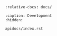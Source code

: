 ```{include} ../README.md
:relative-docs: docs/
```

```{toctree}
:caption: Development
:hidden:

apidocs/index.rst
```
